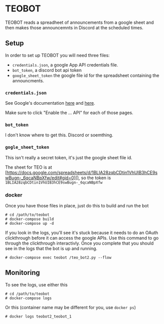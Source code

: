 TEOBOT 
=======

TEOBOT reads a spreadheet of announcements from a google sheet and then makes those announcemnts in Discord at the scheduled times.


Setup
----

In order to set up TEOBOT you will need three files:

* `credentials.json`, a google App API credentials file.
* `bot_token`, a discord bot api token
* `google_sheet_token` the google file id for the spreadsheet containing the announcments.


### `credentials.json`

See Google's documentation [here](https://developers.google.com/drive/api/v3/quickstart/python) and [here](https://developers.google.com/sheets/api/quickstart/python).

Make sure to click "Enable the ... API" for each of those pages.

### `bot_token`

I don't know where to get this.  Discord or soemthing.

### `gogle_sheet_token`

This isn't really a secret token, it's just the google sheet file id.

The sheet for TEO is at [https://docs.google.com/spreadsheets/d/1BLIA28zqbCDtin1VhUIB3hCE9swBugn-_6qcaNBpXfw/edit#gid=0](), so the token is
`1BLIA28zqbCDtin1VhUIB3hCE9swBugn-_6qcaNBpXfw`

### docker

Once you have those files in place, just do this to build and run the bot

```
# cd /path/to/teobot
# docker-compose build
# docker-compose up -d
```

If you look in the logs, you'll see it's stuck because it needs to do an OAuth clickthrough before it can access the google APIs.  Use this command to go through the clickthrough interactivly.   Once you complete that you should see in the logs that the bot is up and running.

```
# docker-compose exec teobot /teo_bot2.py --flow
```

Monitoring
----------

To see the logs, use either this

```
# cd /path/to/teobot
# docker-compose logs
```

Or this (container name may be different for you, use `docker ps`)

```
# docker logs teobot2_teobot_1 
```



